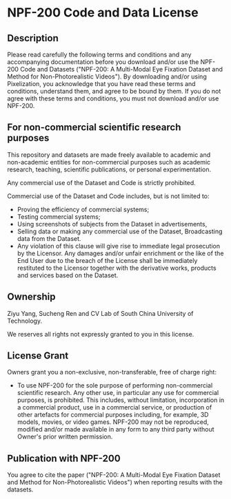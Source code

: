 # NPF-200 Code and Data License
## Description
Please read carefully the following terms and conditions and any accompanying documentation before you download and/or use the NPF-200 Code and Datasets ("NPF-200: A Multi-Modal Eye Fixation Dataset and Method for Non-Photorealistic Videos"). By downloading and/or using Pixelization, you acknowledge that you have read these terms and conditions, understand them, and agree to be bound by them. If you do not agree with these terms and conditions, you must not download and/or use NPF-200.

## For non-commercial scientific research purposes
This repository and datasets are made freely available to academic and non-academic entities for non-commercial purposes such as academic research, teaching, scientific publications, or personal experimentation.

Any commercial use of the Dataset and Code is strictly prohibited.

Commercial use of the Dataset and Code includes, but is not limited to:

- Proving the efficiency of commercial systems;
- Testing commercial systems;
- Using screenshots of subjects from the Dataset in advertisements,
- Selling data or making any commercial use of the Dataset, Broadcasting data from the Dataset.
- Any violation of this clause will give rise to immediate legal prosecution by the Licensor.
Any damages and/or unfair enrichment or the like of the End User due to the breach of the License shall be immediately restituted to the Licensor together with the derivative works, products and services based on the Dataset.

## Ownership
Ziyu Yang, Sucheng Ren and CV Lab of South China University of Technology.

We reserves all rights not expressly granted to you in this license.

## License Grant
Owners grant you a non-exclusive, non-transferable, free of charge right:

- To use NPF-200 for the sole purpose of performing non-commercial scientific research.
Any other use, in particular any use for commercial purposes, is prohibited. This includes, without limitation, incorporation in a commercial product, use in a commercial service, or production of other artefacts for commercial purposes including, for example, 3D models, movies, or video games. NPF-200 may not be reproduced, modified and/or made available in any form to any third party without Owner's prior written permission.

## Publication with NPF-200
You agree to cite the paper ("NPF-200: A Multi-Modal Eye Fixation Dataset and Method for Non-Photorealistic Videos") when reporting results with the datasets.
